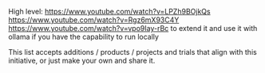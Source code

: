 High level:
https://www.youtube.com/watch?v=LPZh9BOjkQs
https://www.youtube.com/watch?v=Rgz6mX93C4Y
https://www.youtube.com/watch?v=vpo9Iay-rBc to extend it and use it with ollama if you have the capability to run locally

This list accepts additions / products / projects and trials that align with this initiative, or just make your own and share it.